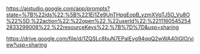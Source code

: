 https://aistudio.google.com/app/prompts?state=%7B%22ids%22:%5B%221El1Ze9UnTHpgEopB_yzmXVqTJ5O_Vu8O%22%5D,%22action%22:%22open%22,%22userId%22:%22111605452542833299008%22,%22resourceKeys%22:%7B%7D%7D&usp=sharing

https://drive.google.com/file/d/1ZQSLc8buN7EPaIEvg94qqQ2wWA40iGlO/view?usp=sharing